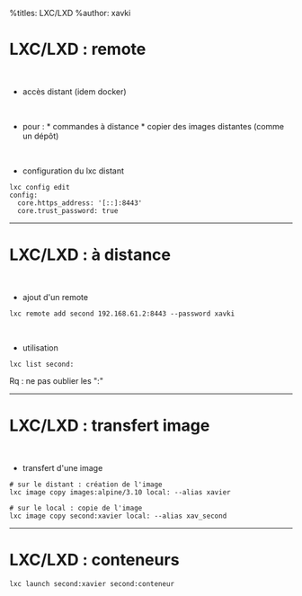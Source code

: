%titles: LXC/LXD
%author: xavki

# LXC/LXD : remote

<br>


* accès distant (idem docker)

<br>


* pour :
		* commandes à distance
		* copier des images distantes (comme un dépôt)

<br>


* configuration du lxc distant

```
lxc config edit
config:
  core.https_address: '[::]:8443'
  core.trust_password: true
```

-----------------------------------------------------------

# LXC/LXD : à distance


<br>


* ajout d'un remote 

```
lxc remote add second 192.168.61.2:8443 --password xavki
```

<br>


* utilisation

```
lxc list second:
```

Rq : ne pas oublier les ":"


--------------------------------------------------------------

# LXC/LXD : transfert image


<br>


* transfert d'une image

```
# sur le distant : création de l'image
lxc image copy images:alpine/3.10 local: --alias xavier
```

```
# sur le local : copie de l'image
lxc image copy second:xavier local: --alias xav_second
```

--------------------------------------------------------------

# LXC/LXD : conteneurs


```
lxc launch second:xavier second:conteneur
```
